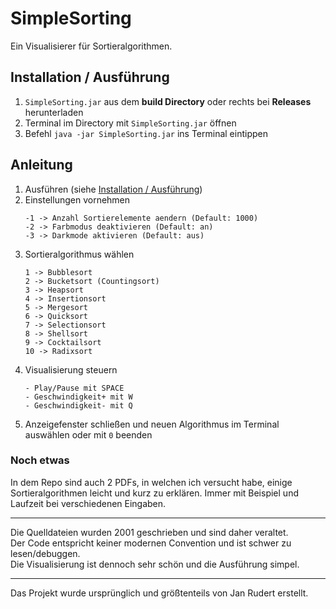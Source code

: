 # SimpleSorting
Ein Visualisierer für Sortieralgorithmen.

## Installation / Ausführung
1. `SimpleSorting.jar` aus dem **build Directory** oder rechts bei **Releases** herunterladen
2. Terminal im Directory mit `SimpleSorting.jar` öffnen
3. Befehl `java -jar SimpleSorting.jar` ins Terminal eintippen

## Anleitung
1. Ausführen (siehe [Installation / Ausführung](#Installation-/-Ausführung))
2. Einstellungen vornehmen
   ```
   -1 -> Anzahl Sortierelemente aendern (Default: 1000)
   -2 -> Farbmodus deaktivieren (Default: an)
   -3 -> Darkmode aktivieren (Default: aus)
   ```
3. Sortieralgorithmus wählen
   ```
   1 -> Bubblesort
   2 -> Bucketsort (Countingsort)
   3 -> Heapsort
   4 -> Insertionsort
   5 -> Mergesort
   6 -> Quicksort
   7 -> Selectionsort
   8 -> Shellsort
   9 -> Cocktailsort
   10 -> Radixsort
   ```
4. Visualisierung steuern
   ```
   - Play/Pause mit SPACE
   - Geschwindigkeit+ mit W
   - Geschwindigkeit- mit Q
   ```
5. Anzeigefenster schließen und neuen Algorithmus im Terminal auswählen oder mit `0` beenden

### Noch etwas
In dem Repo sind auch 2 PDFs, in welchen ich versucht habe,
einige Sortieralgorithmen leicht und kurz zu erklären.
Immer mit Beispiel und Laufzeit bei verschiedenen Eingaben.

<hr>
Die Quelldateien wurden 2001 geschrieben und sind daher veraltet.<br>
Der Code entspricht keiner modernen Convention und ist schwer zu lesen/debuggen.<br>
Die Visualisierung ist dennoch sehr schön und die Ausführung simpel.
<hr>
Das Projekt wurde ursprünglich und größtenteils von Jan Rudert erstellt.
